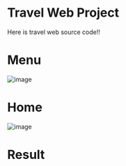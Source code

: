 # Travel Web Project 
Here is travel web source code!!
# Menu
![image](https://github.com/wayne1116/travel_web/blob/master/Picture/Menu.png)
# Home
![image](https://github.com/wayne1116/travel_web/blob/master/Picture/Home.png)
# Result
